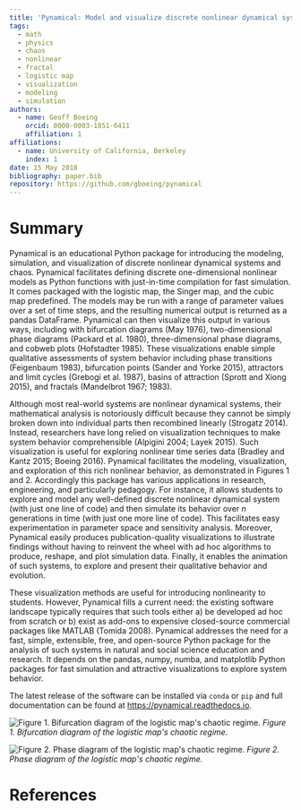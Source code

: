 ```yaml
---
title: 'Pynamical: Model and visualize discrete nonlinear dynamical systems, chaos, and fractals'
tags:
  - math
  - physics
  - chaos
  - nonlinear
  - fractal
  - logistic map
  - visualization
  - modeling
  - simulation
authors:
  - name: Geoff Boeing
    orcid: 0000-0003-1851-6411
    affiliation: 1
affiliations:
  - name: University of California, Berkeley
    index: 1
date: 15 May 2018
bibliography: paper.bib
repository: https://github.com/gboeing/pynamical
---
```


# Summary

Pynamical is an educational Python package for introducing the modeling, simulation, and visualization of discrete nonlinear dynamical systems and chaos. Pynamical facilitates defining discrete one-dimensional nonlinear models as Python functions with just-in-time compilation for fast simulation. It comes packaged with the logistic map, the Singer map, and the cubic map predefined. The models may be run with a range of parameter values over a set of time steps, and the resulting numerical output is returned as a pandas DataFrame. Pynamical can then visualize this output in various ways, including with bifurcation diagrams (May 1976), two-dimensional phase diagrams (Packard et al. 1980), three-dimensional phase diagrams, and cobweb plots (Hofstadter 1985). These visualizations enable simple qualitative assessments of system behavior including phase transitions (Feigenbaum 1983), bifurcation points (Sander and Yorke 2015), attractors and limit cycles (Grebogi et al. 1987), basins of attraction (Sprott and Xiong 2015), and fractals (Mandelbrot 1967; 1983).

Although most real-world systems are nonlinear dynamical systems, their mathematical analysis is notoriously difficult because they cannot be simply broken down into individual parts then recombined linearly (Strogatz 2014). Instead, researchers have long relied on visualization techniques to make system behavior comprehensible (Alpigini 2004; Layek 2015). Such visualization is useful for exploring nonlinear time series data (Bradley and Kantz 2015; Boeing 2016). Pynamical facilitates the modeling, visualization, and exploration of this rich nonlinear behavior, as demonstrated in Figures 1 and 2. Accordingly this package has various applications in research, engineering, and particularly pedagogy. For instance, it allows students to explore and model any well-defined discrete nonlinear dynamical system (with just one line of code) and then simulate its behavior over *n* generations in time (with just one more line of code). This facilitates easy experimentation in parameter space and sensitivity analysis. Moreover, Pynamical easily produces publication-quality visualizations to illustrate findings without having to reinvent the wheel with ad hoc algorithms to produce, reshape, and plot simulation data. Finally, it enables the animation of such systems, to explore and present their qualitative behavior and evolution.

These visualization methods are useful for introducing nonlinearity to students. However, Pynamical fills a current need: the existing software landscape typically requires that such tools either a) be developed ad hoc from scratch or b) exist as add-ons to expensive closed-source commercial packages like MATLAB (Tomida 2008). Pynamical addresses the need for a fast, simple, extensible, free, and open-source Python package for the analysis of such systems in natural and social science education and research. It depends on the pandas, numpy, numba, and matplotlib Python packages for fast simulation and attractive visualizations to explore system behavior.

The latest release of the software can be installed via `conda` or `pip` and full documentation can be found at https://pynamical.readthedocs.io.

![Figure 1. Bifurcation diagram of the logistic map's chaotic regime.](figure_01.png)
*Figure 1. Bifurcation diagram of the logistic map's chaotic regime.*

![Figure 2. Phase diagram of the logistic map's chaotic regime.](figure_02.png)
*Figure 2. Phase diagram of the logistic map's chaotic regime.*

# References
